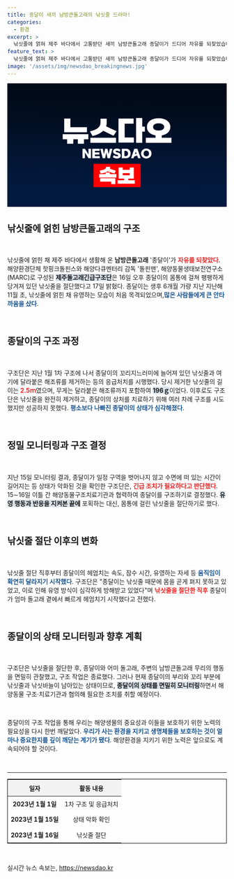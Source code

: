 ```yaml
---
title: 종달이 새끼 남방큰돌고래의 낚싯줄 드라마!
categories:
  - 환경
excerpt: >
  낚싯줄에 얽혀 제주 바다에서 고통받던 새끼 남방큰돌고래 종달이가 드디어 자유를 되찾았습니다! 구조단의 긴급 구조 작전으로 새로운 삶을 찾은 종달이의 감동적인 사연을 확인해보세요!
feature_text: >
  낚싯줄에 얽혀 제주 바다에서 고통받던 새끼 남방큰돌고래 종달이가 드디어 자유를 되찾았습니다! 구조단의 긴급 구조 작전으로 새로운 삶을 찾은 종달이의 감동적인 사연을 확인해보세요!
image: '/assets/img/newsdao_breakingnews.jpg'
---
```


<p><img src="/assets/img/newsdao_breakingnews.jpg" alt="koreaapp 속보" /></p>

<h2 data-ke-size="size26">낚싯줄에 얽힌 남방큰돌고래의 구조</h2>

<p data-ke-size="size16">&nbsp;</p>

<p>낚싯줄에 얽힌 채 제주 바다에서 생활해 온 <b>남방큰돌고래</b> '종달이'가 <b><span style="color: #ee2323;">자유를 되찾았다</span></b>. 해양환경단체 핫핑크돌핀스와 해양다큐멘터리 감독 '돌핀맨', 해양동물생태보전연구소(MARC)로 구성된 <b><span style="background-color: #21538527;">제주돌고래긴급구조단</span></b>은 16일 오후 종달이의 몸통에 걸쳐 팽팽하게 당겨져 있던 낚싯줄을 절단했다고 17일 밝혔다. 종달이는 생후 6개월 가량 지난 지난해 11월 초, 낚싯줄에 얽힌 채 유영하는 모습이 처음 목격되었으며,<b><span style="color: #1a5490;">많은 사람들에게 큰 안타까움을 샀다</span></b>.</p>

<p data-ke-size="size16">&nbsp;</p>

<h2 data-ke-size="size26">종달이의 구조 과정</h2>

<p data-ke-size="size16">&nbsp;</p>

<p>구조단은 지난 1월 1차 구조에 나서 종달이의 꼬리지느러미에 늘어져 있던 낚싯줄과 여기에 달라붙은 해조류를 제거하는 등의 응급처치를 시행했다. 당시 제거한 낚싯줄의 길이는 <b><span style="color: #ee2323;">2.5ｍ</span></b>였으며, 무게는 달라붙은 해조류까지 포함하여 <b><span style="background-color: #21538527;">196ｇ</span></b>이었다. 이후로도 구조단은 낚싯줄을 완전히 제거하고, 종달이의 상처를 치료하기 위해 여러 차례 구조를 시도했지만 성공하지 못했다. <b><span style="color: #1a5490;">평소보다 나빠진 종달이의 상태가 심각해졌다</span></b>.</p>

<p data-ke-size="size16">&nbsp;</p>

<h2 data-ke-size="size26">정밀 모니터링과 구조 결정</h2>

<p data-ke-size="size16">&nbsp;</p>

<p>지난 15일 모니터링 결과, 종달이가 일정 구역을 벗어나지 않고 수면에 떠 있는 시간이 길어지는 등 상태가 악화된 것을 확인한 구조단은, <b><span style="color: #ee2323;">긴급 조치가 필요하다고 판단했다</span></b>. 15∼16일 이틀 간 해양동물구조치료기관과 협력하여 종달이를 구조하기로 결정했다. <b><span style="background-color: #21538527;">유영 행동과 반응을 지켜본 끝에</span></b> 포획하는 대신, 몸통에 걸린 낚싯줄을 절단하기로 했다.</p>

<p data-ke-size="size16">&nbsp;</p>

<h2 data-ke-size="size26">낚싯줄 절단 이후의 변화</h2>

<p data-ke-size="size16">&nbsp;</p>

<p>낚싯줄 절단 직후부터 종달이의 헤엄치는 속도, 잠수 시간, 유영하는 자세 등 <b><span style="color: #1a5490;">움직임이 확연히 달라지기 시작했다</span></b>. 구조단은 "종달이는 낚싯줄 때문에 몸을 곧게 펴지 못하고 있었고, 이로 인해 유영 방식이 심각하게 방해받고 있었다"며 <b><span style="color: #ee2323;">낚싯줄을 절단한 직후</span></b> 종달이가 엄마 돌고래 곁에서 빠르게 헤엄치기 시작했다고 전했다.</p>

<p data-ke-size="size16">&nbsp;</p>

<h2 data-ke-size="size26">종달이의 상태 모니터링과 향후 계획</h2>

<p data-ke-size="size16">&nbsp;</p>

<p>구조단은 낚싯줄을 절단한 후, 종달이와 어미 돌고래, 주변의 남방큰돌고래 무리의 행동을 면밀히 관찰했고, 구조 작업은 종료했다. 그러나 현재 종달이의 부리와 꼬리 부분에 낚싯줄과 낚싯바늘이 남아있는 상태이므로, <b><span style="background-color: #21538527;">종달이의 상태를 면밀히 모니터링</span></b>하면서 해양동물 구조·치료기관과 협의해 필요한 조치를 취할 예정이다. </p>

<p data-ke-size="size16">&nbsp;</p>

<p>종달이의 구조 작업을 통해 우리는 해양생물의 중요성과 이들을 보호하기 위한 노력의 필요성을 다시 한번 깨달았다. <b><span style="color: #1a5490;">우리가 사는 환경을 지키고 생명체들을 보호하는 것이 얼마나 중요한지를 깊이 깨닫는 계기가 됐다</span></b>. 해양환경을 지키기 위한 노력은 앞으로도 계속되어야 할 것이다.</p>

<p data-ke-size="size16">&nbsp;</p>

<hr>

<table style="border: 1px solid #000; width: 100%; border-collapse: collapse;">
  <thead>
    <tr>
      <th style="background-color: #f2f2f2; text-align: center; height: 30px;"><b>일자</b></th>
      <th style="background-color: #f2f2f2; text-align: center; height: 30px;"><b>활동 내용</b></th>
    </tr>
  </thead>
  <tbody>
    <tr>
      <td style="text-align: center; height: 30px;"><b>2023년 1월 1일</b></td>
      <td style="text-align: center; height: 30px;">1차 구조 및 응급처치</td>
    </tr>
    <tr>
      <td style="text-align: center; height: 30px;"><b>2023년 1월 15일</b></td>
      <td style="text-align: center; height: 30px;">상태 악화 확인</td>
    </tr>
    <tr>
      <td style="text-align: center; height: 30px;"><b>2023년 1월 16일</b></td>
      <td style="text-align: center; height: 30px;">낚싯줄 절단</td>
    </tr>
  </tbody>
</table>

<p data-ke-size="size16">&nbsp;</p>
실시간 뉴스 속보는, <a href="https://newsdao.kr" rel="dofollow">https://newsdao.kr</a>


